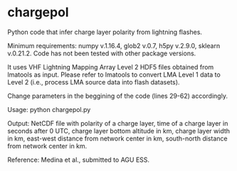 # chargepol

Python code that infer charge layer polarity from lightning flashes.

Minimum requirements: numpy v.1.16.4, glob2 v.0.7, h5py v.2.9.0, sklearn v.0.21.2. Code has not been tested with other package versions.

It uses VHF Lightning Mapping Array Level 2 HDF5 files obtained from lmatools as input. Please refer to lmatools to convert LMA Level 1 data to Level 2 (i.e., process LMA source data into flash datasets).

Change parameters in the beggining of the code (lines 29-62) accordingly. 

Usage: python chargepol.py

Output: NetCDF file with polarity of a charge layer, time of a charge layer in seconds after 0 UTC, charge layer bottom altitude in km, charge layer width in km, east-west distance from network center in km, south-north distance from network center in km.

Reference: Medina et al., submitted to AGU ESS.
